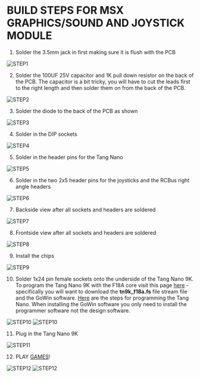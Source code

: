 # BUILD STEPS FOR MSX GRAPHICS/SOUND AND JOYSTICK MODULE

1. Solder the 3.5mm jack in first making sure it is flush with the PCB

![STEP1](https://github.com/sebhc/sebhc/blob/master/wiki/RCBUS/BUILDSTEPS/BUILD01.jpg)

2. Solder the 100UF 25V capacitor and 1K pull down resistor on the back of the PCB. The capacitor is a bit tricky, you will have to cut the leads first to the right length and then solder them on from the back of the PCB.

![STEP2](https://github.com/sebhc/sebhc/blob/master/wiki/RCBUS/BUILDSTEPS/BUILD02.jpg)

3. Solder the diode to the back of the PCB as shown

![STEP3](https://github.com/sebhc/sebhc/blob/master/wiki/RCBUS/BUILDSTEPS/BUILD03.jpg)

4. Solder in the DIP sockets

![STEP4](https://github.com/sebhc/sebhc/blob/master/wiki/RCBUS/BUILDSTEPS/BUILD05.jpg)

5. Solder in the header pins for the Tang Nano

![STEP5](https://github.com/sebhc/sebhc/blob/master/wiki/RCBUS/BUILDSTEPS/BUILD06.jpg)

6. Solder in the two 2x5 header pins for the joysticks and the RCBus right angle headers

![STEP6](https://github.com/sebhc/sebhc/blob/master/wiki/RCBUS/BUILDSTEPS/BUILD07.jpg)

7. Backside view after all sockets and headers are soldered

![STEP7](https://github.com/sebhc/sebhc/blob/master/wiki/RCBUS/BUILDSTEPS/BUILD08.jpg)

8. Frontside view after all sockets and headers are soldered

![STEP8](https://github.com/sebhc/sebhc/blob/master/wiki/RCBUS/BUILDSTEPS/BUILD09.jpg)

9. Install the chips

![STEP9](https://github.com/sebhc/sebhc/blob/master/wiki/RCBUS/BUILDSTEPS/BUILD10.jpg)

10. Solder 1x24 pin female sockets onto the underside of the Tang Nano 9K. To program the Tang Nano 9K with the F18A core visit this page [here](https://github.com/sebhc/sebhc/wiki/F18A-TMS9918-FPGA-EMULATOR) - specifically you will want to download the <b>tn9k_f18a.fs</b> file stream file and the GoWin software. [Here](https://github.com/sebhc/sebhc/blob/master/wiki/F18ACLONE/Programming_Tang_Nano_9K_for_H8-8-3.txt) are the steps for programming the Tang Nano. When installing the GoWin software you only need to install the programmer software not the design software.

![STEP10](https://github.com/sebhc/sebhc/blob/master/wiki/RCBUS/BUILDSTEPS/BUILD14.jpg)
 ![STEP10](https://github.com/sebhc/sebhc/blob/master/wiki/RCBUS/BUILDSTEPS/BUILD15.jpg)

11. Plug in the Tang Nano 9K

![STEP11](https://github.com/sebhc/sebhc/blob/master/wiki/RCBUS/BUILDSTEPS/BUILD11.jpg)

12. PLAY [GAMES](https://github.com/lesbird/MSX8)!

![STEP12](https://github.com/sebhc/sebhc/blob/master/wiki/RCBUS/BUILDSTEPS/BUILD12.jpg)
 ![STEP12](https://github.com/sebhc/sebhc/blob/master/wiki/RCBUS/BUILDSTEPS/BUILD13.jpg)

